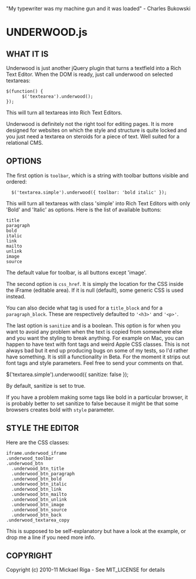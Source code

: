 "My typewriter was my machine gun and it was loaded" - Charles Bukowski

UNDERWOOD.js
============

WHAT IT IS
----------

Underwood is just another jQuery plugin that turns a textfield into a Rich Text Editor.
When the DOM is ready, just call underwood on selected textareas:

    $(function() {
	      $('textearea').underwood();
    });

This will turn all textareas into Rich Text Editors.

Underwood is definitely not the right tool for editing pages.
It is more designed for websites on which the style and structure is quite locked and you just need a textarea on steroids for a piece of text.
Well suited for a relational CMS.

OPTIONS
-------

The first option is `toolbar`, which is a string with toolbar buttons visible and ordered:

	  $('textarea.simple').underwood({ toolbar: 'bold italic' });
	
This will turn all textareas with class 'simple' into Rich Text Editors with only 'Bold' and 'Italic' as options.
Here is the list of available buttons:

    title
    paragraph
    bold
    italic
    link
    mailto
    unlink
    image
    source

The default value for toolbar, is all buttons except 'image'.

The second option is `css_href`. It is simply the location for the CSS inside the iFrame (editable area).
If it is null (default), some generic CSS is used instead.

You can also decide what tag is used for a `title_block` and for a `paragraph_block`.
These are respectively defaulted to `'<h3>'` and `'<p>'`.

The last option is `sanitize` and is a boolean.
This option is for when you want to avoid any problem when the text is copied from somewhere else and you want the styling to break anything.
For example on Mac, you can happen to have text with font tags and weird Apple CSS classes.
This is not always bad but it end up producing bugs on some of my tests, so I'd rather have something.
It is still a functionality in Beta.
For the moment it strips out font tags and style parameters.
Feel free to send your comments on that.

  $('textarea.simple').underwood({ sanitize: false });

By default, sanitize is set to true.

If you have a problem making some tags like bold in a particular browser,
it is probably better to set sanitize to false because it might be that some
browsers creates bold with `style` parameter.

STYLE THE EDITOR
----------------

Here are the CSS classes:

    iframe.underwood_iframe
    .underwood_toolbar
    .underwood_btn
	  .underwood_btn_title
	  .underwood_btn_paragraph
	  .underwood_btn_bold
	  .underwood_btn_italic
	  .underwood_btn_link
	  .underwood_btn_mailto
	  .underwood_btn_unlink
	  .underwood_btn_image
	  .underwood_btn_source
	  .underwood_btn_back
    .underwood_textarea_copy
  
This is supposed to be self-explanatory but have a look at the example, or drop me a line 
if you need more info.

COPYRIGHT
---------

Copyright (c) 2010-11 Mickael Riga - See MIT_LICENSE for details